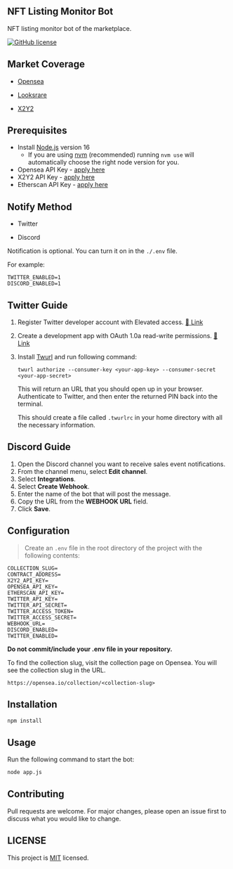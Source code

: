 ## NFT Listing Monitor Bot

NFT listing monitor bot of the marketplace.

[![GitHub license](https://img.shields.io/github/license/kenryu42/ethereum-nft-sales-bot)](https://github.com/kenryu42/opensea-nft-listing-bot/blob/main/LICENSE)

## Market Coverage

- [Opensea](https://opensea.io/)
  <img src="https://pbs.twimg.com/profile_images/1544105652330631168/ZuvjfGkT_400x400.png" width="13"/>

- [Looksrare](https://looksrare.org/)
  <img src="https://pbs.twimg.com/profile_images/1493172984240308225/Nt6RFdmb_400x400.jpg" width="13"/>

- [X2Y2](https://x2y2.io/)
  <img src="https://pbs.twimg.com/profile_images/1482386069891198978/mMFwXNj8_400x400.jpg" width="13"/>

## Prerequisites

- Install [Node.js](https://nodejs.org) version 16
  - If you are using [nvm](https://github.com/creationix/nvm#installation) (recommended) running `nvm use` will automatically choose the right node version for you.
- Opensea API Key - [apply here](https://docs.opensea.io/reference/request-an-api-key)
- X2Y2 API Key - [apply here](https://docs.x2y2.io/developers/api)
- Etherscan API Key - [apply here](https://etherscan.io/register)

## Notify Method

- Twitter

- Discord

Notification is optional. You can turn it on in the `./.env` file.

For example:

```
TWITTER_ENABLED=1
DISCORD_ENABLED=1
```

## Twitter Guide

1. Register Twitter developer account with Elevated access. [🔗 Link](https://developer.twitter.com/en/portal/petition/essential/basic-info)
2. Create a development app with OAuth 1.0a read-write permissions. [🔗 Link](https://developer.twitter.com/en/docs/apps/app-permissions)
3. Install [Twurl](https://github.com/twitter/twurl) and run following command:

   ```
   twurl authorize --consumer-key <your-app-key> --consumer-secret <your-app-secret>
   ```

   This will return an URL that you should open up in your browser. Authenticate to Twitter, and then enter the returned PIN back into the terminal.

   This should create a file called `.twurlrc` in your home directory with all the necessary information.

## Discord Guide

1. Open the Discord channel you want to receive sales event notifications.
2. From the channel menu, select **Edit channel**.
3. Select **Integrations**.
4. Select **Create Webhook**.
5. Enter the name of the bot that will post the message.
6. Copy the URL from the **WEBHOOK URL** field.
7. Click **Save**.

## Configuration

> Create an `.env` file in the root directory of the project with the following contents:

```
COLLECTION_SLUG=
CONTRACT_ADDRESS=
X2Y2_API_KEY=
OPENSEA_API_KEY=
ETHERSCAN_API_KEY=
TWITTER_API_KEY=
TWITTER_API_SECRET=
TWITTER_ACCESS_TOKEN=
TWITTER_ACCESS_SECRET=
WEBHOOK_URL=
DISCORD_ENABLED=
TWITTER_ENABLED=
```

**Do not commit/include your .env file in your repository.**

To find the collection slug, visit the collection page on Opensea. You will see the collection slug in the URL.

`https://opensea.io/collection/<collection-slug>`

## Installation

```bash
npm install
```

## Usage

Run the following command to start the bot:

```bash
node app.js
```

## Contributing

Pull requests are welcome. For major changes, please open an issue first to discuss what you would like to change.

## LICENSE

This project is [MIT](https://github.com/kenryu42/opensea-nft-listing-bot/blob/main/LICENSE) licensed.
